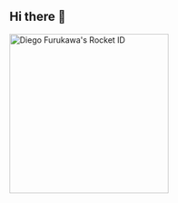 ## Hi there 👋

<!--
**diegofurukawa/diegofurukawa** is a ✨ _special_ ✨ repository because its `README.md` (this file) appears on your GitHub profile.

Here are some ideas to get you started:

- 🔭 I’m currently working on ...
- 🌱 I’m currently learning ...
- 👯 I’m looking to collaborate on ...
- 🤔 I’m looking for help with ...
- 💬 Ask me about ...
- 📫 How to reach me: ...
- 😄 Pronouns: ...
- ⚡ Fun fact: ...
-->


<a href="https://app.rocketseat.com.br/me/diego-furukawa-1581195779"><img src="https://app.rocketseat.com.br/api/rocketid/share?slug=diego-furukawa-1581195779&type=card" width="280" alt="Diego Furukawa's Rocket ID"/></a>
